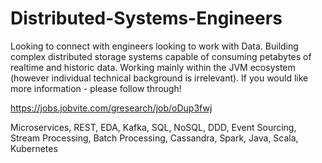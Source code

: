 # Distributed-Systems-Engineers

Looking to connect with engineers looking to work with Data. Building complex distributed storage systems capable of consuming petabytes 
of realtime and historic data. Working mainly within the JVM ecosystem (however individual technical background is irrelevant). 
If you would like more information - please follow through! 

https://jobs.jobvite.com/gresearch/job/oDup3fwj

Microservices, REST, EDA, Kafka, SQL, NoSQL, DDD, Event Sourcing, 
Stream Processing, Batch Processing, Cassandra, Spark, Java, Scala, Kubernetes
